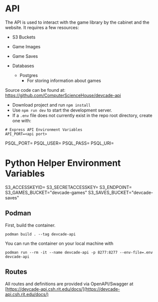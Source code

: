 # API

The API is used to interact with the game library by the cabinet and the website. It requires a few resources:

 - S3 Buckets
  - Game Images
  - Game Saves
    
- Databases
  - Postgres
    - For storing information about games

Source code can be found at: https://github.com/ComputerScienceHouse/devcade-api

- Download project and run ```npm install```
- Use ```npm run dev``` to start the development server.
- If a ```.env``` file does not currently exist in the repo root directory, create one with:

```
# Express API Environment Variables
API_PORT=<api port>    
````

PSQL_PORT= PSQL_USER= PSQL_PASS= PSQL_URI=


# Python Helper Environment Variables

S3_ACCESSKEYID= S3_SECRETACCESSKEY= S3_ENDPOINT= S3_GAMES_BUCKET="devcade-games" S3_SAVES_BUCKET="devcade-saves"


## Podman

First, build the container.

```podman build . --tag devcade-api```


You can run the container on your local machine with

```podman run --rm -it --name devcade-api -p 8277:8277 --env-file=.env devcade-api```


## Routes
All routes and definitions are provided via OpenAPI/Swagger at [https://devcade-api.csh.rit.edu/docs/](https://devcade-api.csh.rit.edu/docs/)
